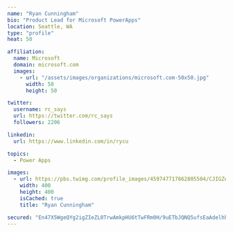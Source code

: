 ```yaml
---
name: "Ryan Cunningham"
bio: "Product Lead for Microsoft PowerApps"
location: Seattle, WA
type: "profile"
heat: 50

affiliation:
  name: Microsoft
  domain: microsoft.com
  images:
    - url: "/assets/images/organizations/microsoft.com-50x50.jpg"
      width: 50
      height: 50

twitter:
  username: rc_says
  url: https://twitter.com/rc_says
  followers: 2206

linkedin:
  url: https://www.linkedin.com/in/rycu

topics:
  - Power Apps

images:
  - url: https://pbs.twimg.com/profile_images/459747717862805504/CJIGZejd_400x400.png
    width: 400
    height: 400
    isCached: true
    title: "Ryan Cunningham"

secured: "En47X5WgeQYg2igZIeZL0TrwAmkpHU6tTwFRm0H/9uETbJQNQ5ufsEaAdelhhOZfkz+qVUdOzWJbYL4sCHTiiAcOe/+CHF9sVHKRb9RuzglgPtzbwSmpJrEjDbnDOc0YFAWXhP3db3joR8N4s2s98fMoL3oBc+haM3fDvtcUN1NWEhdjl+zZ8NDA2Kl12rRKD8wQfQ/T2tZUdyJdRlMf+ggonR4I7bctQjYYqhIYLJiokCmdyLXLPRDP4TRBLJjJ2kniIjis5x2VXb8i72uWPogxkPSz68r1Ux4A01t0+tVfylvBglWSN0AXVq83/SOjDh3JgRTQ6gNFxIc2buSzTN5h2YOZrOpvDIfSxzgtLMsjxfV5z9oVJ2W5qT5RSCrsJrgQPU5BQAt5bXBFX5Hm8uki3YTpaAFke/iCX+TEW1Y=;cMm3bQ7rRZMDY9FXz5qaYQ=="
---
```


